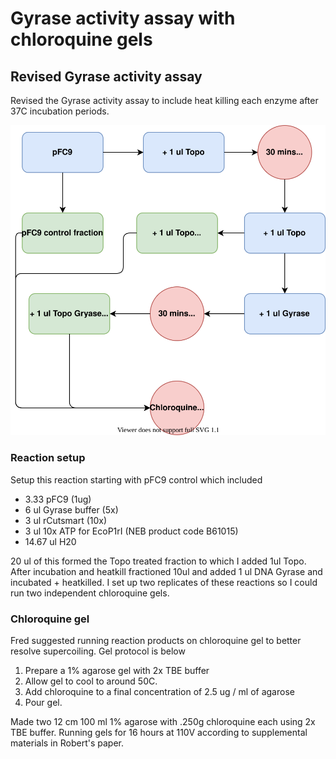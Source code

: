 # Gyrase activity assay with chloroquine gels


## Revised Gyrase activity assay

Revised the Gyrase activity assay to include heat killing each enzyme after
37C incubation periods.

![](images/assorted/Gyrase-activity-assay-2.drawio.svg)

### Reaction setup

Setup this reaction starting with pFC9 control which included

- 3.33 pFC9 (1ug)
- 6 ul Gyrase buffer (5x)
- 3 ul rCutsmart (10x)
- 3 ul 10x ATP for EcoP1rI (NEB product code B61015)
- 14.67 ul H20

20 ul of this formed the Topo treated fraction to which I added 1ul Topo.
After incubation and heatkill fractioned 10ul and added 1 ul DNA
Gyrase and incubated + heatkilled. I set up two replicates of these reactions
so I could run two independent chloroquine gels.

### Chloroquine gel

Fred suggested running reaction products on chloroquine gel to better
resolve supercoiling. Gel protocol is below

1. Prepare a 1% agarose gel with 2x TBE buffer
2. Allow gel to cool to around 50C.
3. Add chloroquine to a final concentration of 2.5 ug / ml of agarose
4. Pour gel.

Made two 12 cm 100 ml 1% agarose with .250g chloroquine each
using 2x TBE buffer. Running gels for 16 hours at 110V according to
supplemental materials in Robert's paper.